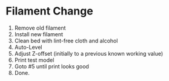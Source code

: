 # Filament Change

1. Remove old filament
2. Install new filament
3. Clean bed with lint-free cloth and alcohol
4. Auto-Level
5. Adjust Z-offset (initially to a previous known working value)
6. Print test model
7. Goto #5 until print looks good
8. Done.
